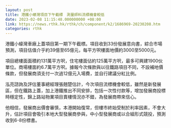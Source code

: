 ```yaml
---
layout: post
title: 港鐵小蠔灣項目下午截標　測量師料流標機會較低
date: 2023-02-08 11:15:48.000000000 +08:00
link: https://news.rthk.hk/rthk/ch/component/k2/1686969-20230208.htm
categories: rthk
---
```


港鐵小蠔灣車廠上蓋項目第一期下午截標。項目收到33份發展意向書，綜合市場預測，項目估值介乎約39億至65億元，每平方呎樓面地價約3000至5000元。

項目總樓面面積約131萬平方呎，住宅樓面佔約125萬平方呎，最多可興建1900伙單位。商場樓面約6.7萬平方呎。據報今次條款與以往鐵路項目不同，不設補地價條款，但發展商須支付一次過12億元入場費，並自行建議分紅比例。

泓亮諮詢及評估董事總經理張翹楚估計，今次項目流標機會較低，雖然是新發展區，但在鐵路上蓋，加上港鐵推出不同安排，包括一次性付款等，增加發展商投標時穩定性，錦上路站物業項目賣樓情況亦不錯，為發展商帶來信心。

他相信，發展商出價會審慎，本港開始復常，但樓市終始受制於利率因素，不會大升，估計項目會吸引本地大型發展商參與，中小型發展商或以合組形式競投，預測收到6-8份標書。
